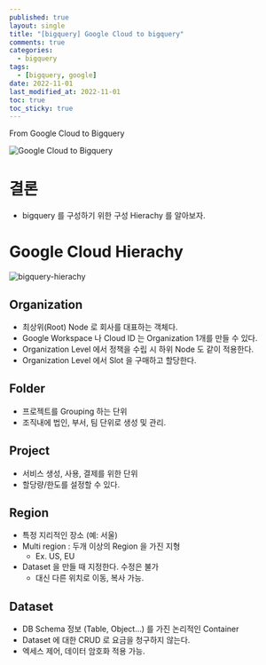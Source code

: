 ```yaml
---
published: true
layout: single
title: "[bigquery] Google Cloud to bigquery"
comments: true
categories:
  - bigquery
tags:
  - [bigquery, google]
date: 2022-11-01
last_modified_at: 2022-11-01
toc: true
toc_sticky: true
---
```

From Google Cloud to Bigquery

![Google Cloud to Bigquery](https://user-images.githubusercontent.com/22446581/199433625-15460fb6-56d5-49ef-99e8-233c2a5f97e0.jpg)

# 결론

* bigquery 를 구성하기 위한 구성 Hierachy 를 알아보자.

# Google Cloud Hierachy

![bigquery-hierachy](https://user-images.githubusercontent.com/22446581/199432449-51b078fc-b9a9-46ce-8c16-911e76b3a6df.png)

## Organization

* 최상위(Root) Node 로 회사를 대표하는 객체다.
* Google Workspace 나 Cloud ID 는 Organization 1개를 만들 수 있다.
* Organization Level 에서 정책을 수립 시 하위 Node 도 같이 적용한다.
* Organization Level 에서 Slot 을 구매하고 할당한다.

## Folder

* 프로젝트를 Grouping 하는 단위
* 조직내에 법인, 부서, 팀 단위로 생성 및 관리.

## Project

* 서비스 생성, 사용, 결제를 위한 단위
* 할당량/한도를 설정할 수 있다.

## Region

* 특정 지리적인 장소 (예: 서울)
* Multi region : 두개 이상의 Region 을 가진 지형
  * Ex. US, EU
* Dataset 을 만들 때 지정한다. 수정은 불가
  * 대신 다른 위치로 이동, 복사 가능.

## Dataset

* DB Schema 정보 (Table, Object...) 를 가진 논리적인 Container
* Dataset 에 대한 CRUD 로 요금을 청구하지 않는다.
* 엑세스 제어, 데이터 암호화 적용 가능.






























